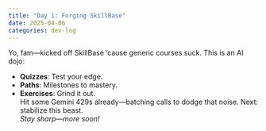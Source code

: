 ```yaml
---
title: "Day 1: Forging SkillBase"
date: 2025-04-06
categories: dev-log
---
```


Yo, fam—kicked off SkillBase ‘cause generic courses suck. This is an AI dojo:

- **Quizzes**: Test your edge.
- **Paths**: Milestones to mastery.
- **Exercises**: Grind it out.  
  Hit some Gemini 429s already—batching calls to dodge that noise. Next: stabilize this beast.  
  _Stay sharp—more soon!_
